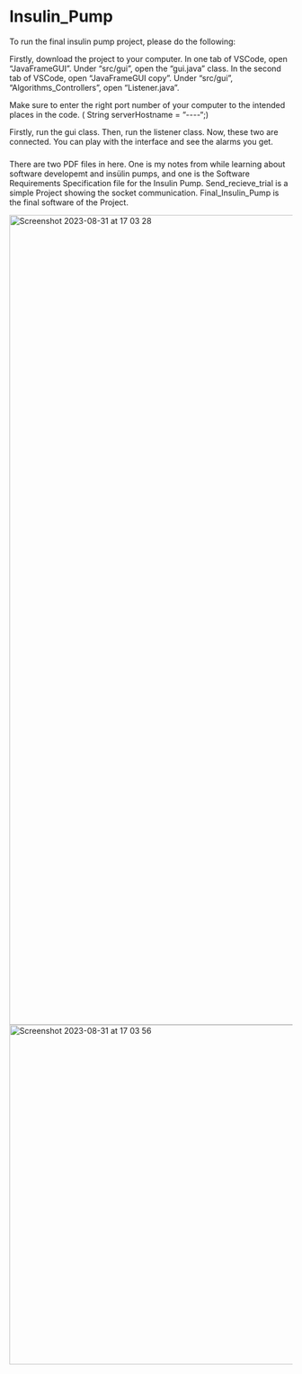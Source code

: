 # Insulin_Pump

To run the final insulin pump project, please do the following:

Firstly, download the project to your computer.
In one tab of VSCode, open “JavaFrameGUI”. Under “src/gui”, open the “gui.java”
class.
In the second tab of VSCode, open “JavaFrameGUI copy”.  Under “src/gui”, “Algorithms_Controllers”, open “Listener.java”.

Make sure to enter the right port number of your computer to the intended places in the code. ( String serverHostname = “----“;)

Firstly, run the gui class. Then, run the listener class. Now, these two are connected. You can play with the interface and see the alarms you get. 

###
There are two PDF files in here. One is my notes from while learning about software developemt and insülin pumps, and one is the Software Requirements Specification file for the Insulin Pump. Send_recieve_trial is a simple Project showing the socket communication. Final_Insulin_Pump is the final software of the Project.


<img width="1440" alt="Screenshot 2023-08-31 at 17 03 28" src="https://github.com/askingunduzz/Insulin_Pump/assets/91720498/b8884a60-aaf4-487a-8d77-03e22ddea4eb">
<img width="604" alt="Screenshot 2023-08-31 at 17 03 56" src="https://github.com/askingunduzz/Insulin_Pump/assets/91720498/492a9ae5-d066-472a-ba85-ebfa28566f38">
